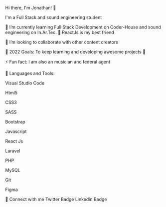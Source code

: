Hi there, I'm Jonathan! 👋 

I'm a Full Stack and sound engineering student

🔭 I’m currently learning Full Stack Development on Coder-House
    and sound engineering on In.Ar.Tec.
💓 ReactJs is my best friend

👯 I’m looking to collaborate with other content creators

🥅 2022 Goals: To keep learning and developing awesome projects 🏅

⚡ Fun fact: I am also an musician and federal agent

🧰 Languages and Tools:

Visual Studio Code

Html5

CSS3

SASS

Bootstrap

Javascript

React Js

Laravel

PHP

MySQL

Git

Figma

💬 Connect with me
Twitter Badge Linkedin Badge
